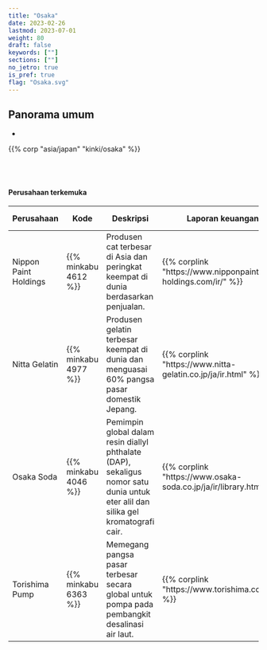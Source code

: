 ```yaml
---
title: "Osaka"
date: 2023-02-26
lastmod: 2023-07-01
weight: 80
draft: false
keywords: [""]
sections: [""]
no_jetro: true
is_pref: true
flag: "Osaka.svg"
---
```



<div class="main-desciption country-description">
    <h2 class="section-title">Panorama umum</h2>
    <ul class="rule-list">
        <li></li>
    </ul>
    {{% corp "asia/japan" "kinki/osaka" %}}
</div>

<div class="container-corp mt-5" id="corp-desc" style="padding-top:50px">
    <h4 class="mb-4">Perusahaan terkemuka</h4>
    <table class="table table-striped table-bordered">
        <thead class="table-light">
            <tr>
                <th scope="col" class="col-width-2">Perusahaan</th>
                <th scope="col" class="col-width-1">Kode</th>
                <th scope="col" class="col-width-7">Deskripsi</th>
                <th scope="col" class="col-width-05">Laporan keuangan</th>
                <th scope="col" class="col-width-05">Riwayat dividen</th>
            </tr>
        </thead>
        <tbody class="corp-desc">
            <tr>
                <td>Nippon Paint Holdings</td>
                <td>{{% minkabu 4612 %}}</td>
                <td>Produsen cat terbesar di Asia dan peringkat keempat di dunia berdasarkan penjualan.</td>
                <td>{{% corplink "https://www.nipponpaint-holdings.com/ir/" %}}</td>
                <td>{{% dividend "tokyo" "4612" %}}</td>
            </tr>
            <tr>
                <td>Nitta Gelatin</td>
                <td>{{% minkabu 4977 %}}</td>
                <td>Produsen gelatin terbesar keempat di dunia dan menguasai 60% pangsa pasar domestik Jepang.</td>
                <td>{{% corplink "https://www.nitta-gelatin.co.jp/ja/ir.html" %}}</td>
                <td>{{% dividend "tokyo" "4977" %}}</td>
            </tr>
            <tr>
                <td>Osaka Soda</td>
                <td>{{% minkabu 4046 %}}</td>
                <td>Pemimpin global dalam resin diallyl phthalate (DAP), sekaligus nomor satu dunia untuk eter alil dan silika gel kromatografi cair.</td>
                <td>{{% corplink "https://www.osaka-soda.co.jp/ja/ir/library.html" %}}</td>
                <td>{{% dividend "tokyo" "4046" %}}</td>
            </tr>
            <tr>
                <td>Torishima Pump</td>
                <td>{{% minkabu 6363 %}}</td>
                <td>Memegang pangsa pasar terbesar secara global untuk pompa pada pembangkit desalinasi air laut.</td>
                <td>{{% corplink "https://www.torishima.co.jp/ir/" %}}</td>
                <td>{{% dividend "tokyo" "6363" %}}</td>
            </tr>
        </tbody>
    </table>
</div>

